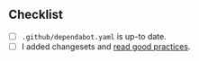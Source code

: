 ## Checklist
* [ ] `.github/dependabot.yaml` is up-to date.
* [ ] I added changesets and [read good practices](/.changeset/README.md).
